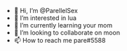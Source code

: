 - 👋 Hi, I’m @ParellelSex
- 👀 I’m interested in lua
- 🌱 I’m currently learning your mom
- 💞️ I’m looking to collaborate on moon
- 📫 How to reach me pare#5588

<!---
ParellelSex/ParellelSex is a ✨ special ✨ repository because its `README.md` (this file) appears on your GitHub profile.
You can click the Preview link to take a look at your changes.
--->
